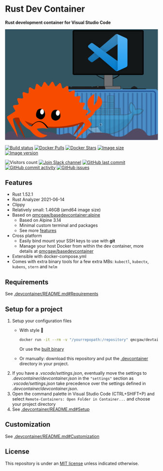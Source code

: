 # Rust Dev Container

**Rust development container for Visual Studio Code**

![Icon](icon.svg)

[![Build status](https://github.com/qdm12/rustdevcontainer/workflows/Buildx%20latest/badge.svg)](https://github.com/qdm12/rustdevcontainer/actions?query=workflow%3A%22Buildx+latest%22)
[![Docker Pulls](https://img.shields.io/docker/pulls/qmcgaw/rustdevcontainer.svg)](https://hub.docker.com/r/qmcgaw/rustdevcontainer)
[![Docker Stars](https://img.shields.io/docker/stars/qmcgaw/rustdevcontainer.svg)](https://hub.docker.com/r/qmcgaw/rustdevcontainer)
[![Image size](https://images.microbadger.com/badges/image/qmcgaw/rustdevcontainer.svg)](https://microbadger.com/images/qmcgaw/rustdevcontainer)
[![Image version](https://images.microbadger.com/badges/version/qmcgaw/rustdevcontainer.svg)](https://microbadger.com/images/qmcgaw/rustdevcontainer)

![Visitors count](https://visitor-badge.laobi.icu/badge?page_id=rustdevcontainer.readme)
[![Join Slack channel](https://img.shields.io/badge/slack-@qdm12-yellow.svg?logo=slack)](https://join.slack.com/t/qdm12/shared_invite/enQtOTE0NjcxNTM1ODc5LTYyZmVlOTM3MGI4ZWU0YmJkMjUxNmQ4ODQ2OTAwYzMxMTlhY2Q1MWQyOWUyNjc2ODliNjFjMDUxNWNmNzk5MDk)
[![GitHub last commit](https://img.shields.io/github/last-commit/qdm12/rustdevcontainer.svg)](https://github.com/qdm12/rustdevcontainer/issues)
[![GitHub commit activity](https://img.shields.io/github/commit-activity/y/qdm12/rustdevcontainer.svg)](https://github.com/qdm12/rustdevcontainer/issues)
[![GitHub issues](https://img.shields.io/github/issues/qdm12/rustdevcontainer.svg)](https://github.com/qdm12/rustdevcontainer/issues)

## Features

- Rust 1.52.1
- Rust Analyzer 2021-06-14
- Clippy
- Relatively small: 1.46GB (amd64 image size)
- Based on [qmcgaw/basedevcontainer:alpine](https://github.com/qdm12/basedevcontainer)
    - Based on Alpine 3.14
    - Minimal custom terminal and packages
    - See more [features](https://github.com/qdm12/basedevcontainer#features)
- Cross platform
    - Easily bind mount your SSH keys to use with **git**
    - Manage your host Docker from within the dev container, more details at [qmcgaw/basedevcontainer](https://github.com/qdm12/basedevcontainer#features)
- Extensible with docker-compose.yml
- Comes with extra binary tools for a few extra MBs: `kubectl`, `kubectx`, `kubens`, `stern` and `helm`

## Requirements

See [.devcontainer/README.md#Requirements](.devcontainer/README.md#Requirements)

## Setup for a project

1. Setup your configuration files
    - With style 💯

        ```sh
        docker run -it --rm -v "/yourrepopath:/repository" qmcgaw/devtainr:v0.2.0 -dev rust -path /repository -name projectname
        ```

        Or use the [built binary](https://github.com/qdm12/devtainr#binary)
    - Or manually: download this repository and put the [.devcontainer](.devcontainer) directory in your project.
1. If you have a *.vscode/settings.json*, eventually move the settings to *.devcontainer/devcontainer.json* in the `"settings"` section as *.vscode/settings.json* take precedence over the settings defined in *.devcontainer/devcontainer.json*.
1. Open the command palette in Visual Studio Code (CTRL+SHIFT+P) and select `Remote-Containers: Open Folder in Container...` and choose your project directory
1. See [.devcontainer/README.md#Setup](.devcontainer/README.md#Setup)

## Customization

See [.devcontainer/README.md#Customization](.devcontainer/README.md#Customization)

## License

This repository is under an [MIT license](https://github.com/qdm12/rustdevcontainer/main/LICENSE) unless indicated otherwise.
